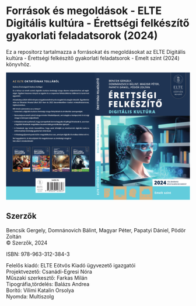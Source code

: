 
# Források és megoldások - ELTE Digitális kultúra - Érettségi felkészítő gyakorlati feladatsorok (2024)

Ez a repositorz tartalmazza a forrásokat és megoldásokat az 
ELTE Digitális kultúra - Érettségi felkészítő gyakorlati feladatsorok - Emelt szint (2024) könyvhöz.

![Borító](borito.jpg)

## Szerzők

Bencsik Gergely, Domnánovich Bálint, Magyar Péter, Papatyi Dániel, Pödör Zoltán\
© Szerzők, 2024

ISBN: 978-963-312-384-3

Felelős kiadó: ELTE Eötvös Kiadó ügyvezető igazgatói\
Projektvezető: Csanádi-Egresi Nóra\
Műszaki szerkesztő: Farkas Milán\
Tipográfia,tördelés: Balázs Andrea\
Borító: Vilimi Katalin Orsolya\
Nyomda: Multiszolg
